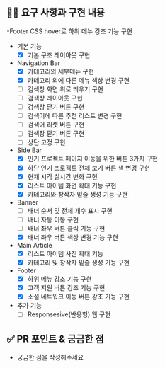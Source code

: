 ## 👩‍💻 요구 사항과 구현 내용
-Footer
CSS hover로 하위 메뉴 강조 기능 구현

- 기본 기능
  - [X]  기본 구조 레이아웃 구현
- Navigation Bar
  - [X]  카테고리의 세부메뉴 구현
  - [X]  카테고리 외에 다른 메뉴 색상 변경 구현
  - [ ]  검색창 화면 위로 띄우기 구현
  - [ ]  검색창 레이아웃 구현
  - [ ]  검색창 닫기 버튼 구현
  - [ ]  검색어에 따른 추천 리스트 변경 구현
  - [ ]  검색어 리셋 버튼 구현
  - [ ]  검색창 닫기 버튼 구현
  - [ ]  상단 고정 구현
- Side Bar
  - [X]  인기 프로젝트 페이지 이동을 위한 버튼 3가지 구현
  - [X]  하단 인기 프로젝트 전체 보기 버튼 색 변경 구현
  - [X]  현재 시각 실시간 변화 구현
  - [X]  리스트 아이템 화면 확대 기능 구현
  - [X]  카테고리와 창작자 밑줄 생성 기능 구현
- Banner
  - [ ]  배너 순서 및 전체 개수 표시 구현
  - [ ]  배너 자동 이동 구현
  - [ ]  배너 좌우 버튼 클릭 기능 구현
  - [X]  배너 좌우 버튼 색상 변경 기능 구현
- Main Article
  - [X]  리스트 아이템 사진 확대 기능
  - [X]  카테고리 및 창작자 밑줄 생성 기능 구현
- Footer
  - [X]  하위 메뉴 강조 기능 구현
  - [X]  고객 지원 버튼 강조 기능 구현
  - [X]  소셜 네트워크 이동 버튼 강조 기능 구현
- 추가 기능
  - [ ]  Responsesive(반응형) 웹 구현

## ✅ PR 포인트 & 궁금한 점
<!-- 리뷰어 분들이 집중적으로 보셨으면 하는 내용을 적어주세요 -->
- 궁금한 점을 작성해주세요


